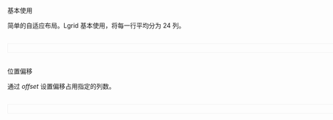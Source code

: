 基本使用
<br/>

简单的自适应布局。Lgrid 基本使用，将每一行平均分为 24 列。

<br/>

<script setup>
    import demo1 from './demo1.vue';
     import demo2 from './demo2.vue';
     import DOC from '@/components/docview.vue';
     import codeds from '@/components/codeds.vue';
     const propDoc =  [
  [ "span","占用行数","Number","1-24","24"],
  ["offset", "列偏移量", "Number", "-", "0"],
];
</script>

<div class="llayout-demo1">
<demo1></demo1>
</div>
<Suspense><codeds compname="lgrid" demoname="demo1"></codeds></Suspense>
<br/>

位置偏移
<br/>

通过 _offset_ 设置偏移占用指定的列数。

<br/>
<div class="llayout-demo1">
<demo2></demo2>
</div>
<Suspense><codeds compname="lgrid" demoname="demo2"></codeds></Suspense>
<br/>

<div>
<DOC title="属性" type=prop :body="propDoc"></DOC>
</div>
<style scoped>
.llayout-demo1{
    border:1px solid #f0f0f0;
    padding:1vw;
    width:85vw;
}
</style>